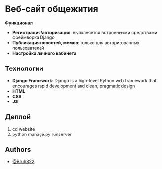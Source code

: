 # Веб-сайт общежития

**Функционал**
- **Регистрация/авторизация**: выполняется встроенными средствами фреймворка Django
- **Публикация новостей, мемов**: только для авторизованных пользователей
- **Настройка личного кабинета**

## Технологии
- **Django Framework**: Django is a high-level Python web framework that encourages rapid development and clean, pragmatic design
- **HTML**
- **CSS**
- **JS**
 
## Деплой
1) cd website
2) python manage.py runserver
 
## Authors
- [@Bruh822](https://github.com/Bruh822)
